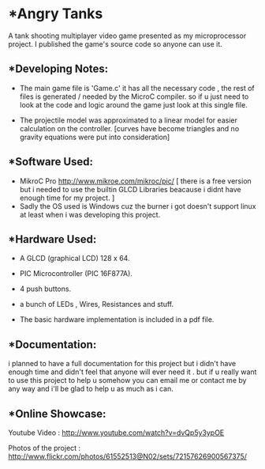 *Angry Tanks
============

A tank shooting multiplayer video game presented as my microprocessor project. I published the game's source code so anyone can use it.

*Developing Notes:
------------------
* The main game file is 'Game.c' it has all the necessary code , the rest of files is generated / needed by the MicroC compiler. so if u just need to look at the code and logic around the game just look at this single file.

* The projectile model was approximated to a linear model for easier calculation on the controller. [curves have become triangles and no gravity equations were put into consideration]

*Software Used:
----------------
* MikroC Pro http://www.mikroe.com/mikroc/pic/ [ there is a free version but i needed to use the builtin GLCD Libraries beacause i didnt have enough time for my project. ]
* Sadly the OS used is Windows cuz the burner i got doesn't support linux at least when i was developing this project.

*Hardware Used:
----------------
* A GLCD (graphical LCD) 128 x 64.
* PIC Microcontroller (PIC 16F877A).
* 4 push buttons.
* a bunch of LEDs , Wires, Resistances and stuff.

* The basic hardware implementation is included in a pdf file.

*Documentation:
---------------
i planned to have a full documentation for this project but i didn't have enough time and didn't feel that anyone will ever need it . but if u really want to use this project to help u somehow you can email me or contact me by any way and i'll be glad to help u as much as i can. 

*Online Showcase:
-----------------

Youtube Video : http://www.youtube.com/watch?v=dvQp5y3ypOE

Photos of the project : http://www.flickr.com/photos/61552513@N02/sets/72157626900567375/
